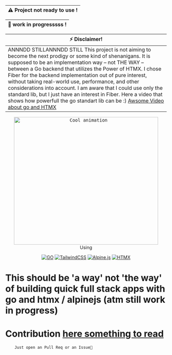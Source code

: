 | :warning: Project not ready to use ! |
| -------------------------------------|

|:construction: work in progresssss !  |
| -------------------------------------|



| :zap: Disclaimer!                     |
| ------------------------------------- |
|ANNNDD STILLANNNDD STILL  This project is not aiming to become the next prodigy or some kind of shenanigans. It is supposed to be an implementation way – not THE WAY – between a Go backend that utilizes the Power of HTMX. I chose Fiber for the backend implementation out of pure interest, without taking real-world use, performance, and other considerations into account. I am aware that I could use only the standard lib, but I just have an interest in Fiber. Here a video that shows how powerfull the go standart lib can be :) <a href="https://www.youtube.com/watch?v=Qi9A6-xoOkA">Awsome Video about go and HTMX</a>|

<div align="center">
<kbd>
<img src="https://cdn.dribbble.com/users/722246/screenshots/3977397/media/553d7f83386c55d83cada5cb3f72dc3e.gif"  alt="Cool animation" height="400" width="450"/>
</kbd>
<div>Using</div>

[![GO](https://img.shields.io/badge/go-%2300ADD8.svg?style=for-the-badge&logo=go&logoColor=white)](https://golang.org/)
[![TailwindCSS](https://img.shields.io/badge/tailwindcss-%2338B2AC.svg?style=for-the-badge&logo=tailwind-css&logoColor=white)](https://tailwindcss.com/)
[![Alpine.js](https://img.shields.io/badge/alpinejs-white.svg?style=for-the-badge&logo=alpinedotjs&logoColor=%238BC0D0)](https://alpinejs.dev/)
[![HTMX](https://img.shields.io/badge/htmx-white.svg?style=for-the-badge&logo=htmx&logoColor=%999)](https://htmx.org/)

</a>
</div>

# This should be 'a way' not 'the way' of building quick full stack apps with go and htmx / alpinejs (atm still work in progress)

# Contribution <a href="Contributing.md">here something to read</a>

        Just open an Pull Req or an Issue🐙
